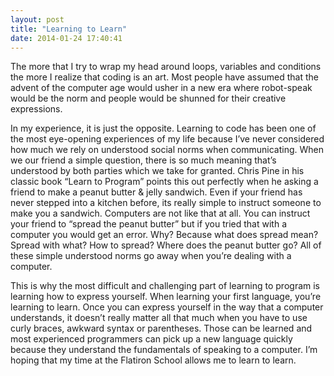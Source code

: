 ```yaml
---
layout: post
title: "Learning to Learn"
date: 2014-01-24 17:40:41
---
```

The more that I try to wrap my head around loops, variables and conditions the more I realize that coding is an art. Most people have assumed that the advent of the computer age would usher in a new era where robot-speak would be the norm and people would be shunned for their creative expressions.

In my experience, it is just the opposite. Learning to code has been one of the most eye-opening experiences of my life because I’ve never considered how much we rely on understood social norms when communicating. When we our friend a simple question, there is so much meaning that’s understood by both parties which we take for granted. Chris Pine in his classic book “Learn to Program” points this out perfectly when he asking a friend to make a peanut butter & jelly sandwich. Even if your friend has never stepped into a kitchen before, its really simple to instruct someone to make you a sandwich. Computers are not like that at all. You can instruct your friend to “spread the peanut butter” but if you tried that with a computer you would get an error. Why? Because what does spread mean? Spread with what? How to spread? Where does the peanut butter go? All of these simple understood norms go away when you’re dealing with a computer.

This is why the most difficult and challenging part of learning to program is learning how to express yourself. When learning your first language, you’re learning to learn. Once you can express yourself in the way that a computer understands, it doesn’t really matter all that much when you have to use curly braces, awkward syntax or parentheses. Those can be learned and most experienced programmers can pick up a new language quickly because they understand the fundamentals of speaking to a computer. I’m hoping that my time at the Flatiron School allows me to learn to learn.